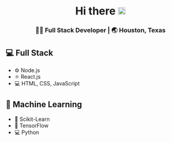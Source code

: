 <div align="center">
  <h1> Hi there <img src="https://media.giphy.com/media/hvRJCLFzcasrR4ia7z/giphy.gif" width="20px"></h1>
</div>

<div align="center">
<h3>  👨‍💻  Full Stack Developer |  🌏  Houston, Texas </h3> 
</div>

## 💻 Full Stack
* ⚙️ Node.js
* ⚛️ React.js
* 💻 HTML, CSS, JavaScript


## 🤖 Machine Learning
* 🦾 Scikit-Learn
* 🧠 TensorFlow
* 💻 Python

